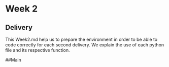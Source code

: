 # Week 2

## Delivery

This Week2.md help us to prepare the environment in order to be able to code correctly for each second delivery. We explain the use of each python file and its respective function.

##Main





